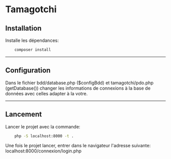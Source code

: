 # Tamagotchi
## Installation
Installe les dépendances:
```bash
    composer install
```

---

## Configuration
Dans le fichier bdd/database.php ($configBdd) et tamagotchi/pdo.php (getDatabase()) changer les informations de connexions à la base de données avec celles adapter à la votre.

---

## Lancement
Lancer le projet avec la commande:
```bash
    php -S localhost:8000 -t .
```

Une fois le projet lancer, entrer dans le navigateur l'adresse suivante: localhost:8000/connexion/login.php
